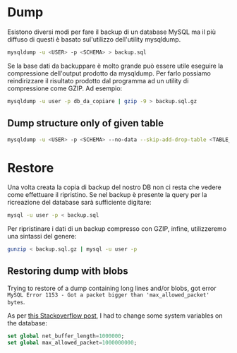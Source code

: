 
# Dump


Esistono diversi modi per fare il backup di un database MySQL ma il più diffuso di questi è basato sul'utilizzo dell'utility mysqldump.

```bash
mysqldump -u <USER> -p <SCHEMA> > backup.sql
```
  

Se la base dati da backuppare è molto grande può essere utile eseguire la compressione dell'output prodotto da mysqldump. Per farlo possiamo reindirizzare il risultato prodotto dal programma ad un utility di compressione come GZIP. Ad esempio:
  
```bash
mysqldump -u user -p db_da_copiare | gzip -9 > backup.sql.gz
```

## Dump structure only of given table

```bash
mysqldump -u <USER> -p <SCHEMA> --no-data --skip-add-drop-table <TABLE_ONE> <TABLE_TWO> ... > dump.sql
```


# Restore

Una volta creata la copia di backup del nostro DB non ci resta che vedere come effettuare il ripristino. Se nel backup è presente la query per la ricreazione del database sarà sufficiente digitare:

  
```bash
mysql -u user -p < backup.sql
```
  
Per ripristinare i dati di un backup compresso con GZIP, infine, utilizzeremo una sintassi del genere:

```bash
gunzip < backup.sql.gz | mysql -u user -p
```
  

## Restoring dump with blobs

Trying to restore of a dump containing long lines and/or blobs, got error `MySQL Error 1153 - Got a packet bigger than 'max_allowed_packet' bytes`.

As per [this Stackoverflow post](https://stackoverflow.com/questions/93128/mysql-error-1153-got-a-packet-bigger-than-max-allowed-packet-bytes), I had to change some system variables on the database:

```sql
set global net_buffer_length=1000000; 
set global max_allowed_packet=1000000000;
```

